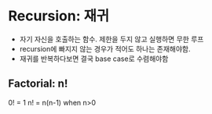 
# Recursion: 재귀 

- 자기 자신을 호출하는 함수. 제한을 두지 않고 실행하면 무한 루프 
- recursion에 빠지지 않는 경우가 적어도 하나는 존재해야함. 
- 재귀를 반복하다보면 결국 base case로 수렴해야함

## Factorial: n!

0! = 1
n! = n(n-1) when n>0
